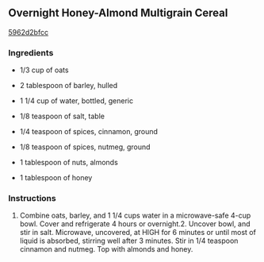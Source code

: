 ## Overnight Honey-Almond Multigrain Cereal

[5962d2bfcc](http://www.myrecipes.com/recipe/overnight-honey-almond-multigrain-cereal)

### Ingredients

 - 1/3 cup of oats

 - 2 tablespoon of barley, hulled

 - 1 1/4 cup of water, bottled, generic

 - 1/8 teaspoon of salt, table

 - 1/4 teaspoon of spices, cinnamon, ground

 - 1/8 teaspoon of spices, nutmeg, ground

 - 1 tablespoon of nuts, almonds

 - 1 tablespoon of honey

### Instructions

1. Combine oats, barley, and 1 1/4 cups water in a microwave-safe 4-cup bowl. Cover and refrigerate 4 hours or overnight.2. Uncover bowl, and stir in salt. Microwave, uncovered, at HIGH for 6 minutes or until most of liquid is absorbed, stirring well after 3 minutes. Stir in 1/4 teaspoon cinnamon and nutmeg. Top with almonds and honey.